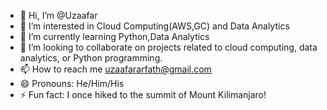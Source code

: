 - 👋 Hi, I’m @Uzaafar
- 👀 I’m interested in Cloud Computing(AWS,GC) and Data Analytics
- 🌱 I’m currently learning Python,Data Analytics
- 💞️ I’m looking to collaborate on projects related to cloud computing, data analytics, or Python programming.
- 📫 How to reach me uzaafararfath@gmail.com
- 😄 Pronouns:  He/Him/His
- ⚡ Fun fact: I once hiked to the summit of Mount Kilimanjaro!

<!---
Uzaafar/Uzaafar is a ✨ special ✨ repository because its `README.md` (this file) appears on your GitHub profile.
You can click the Preview link to take a look at your changes.
--->
